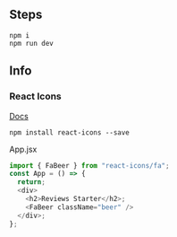 ## Steps

`npm i`
<br>
`npm run dev`

## Info

### React Icons

[Docs](https://react-icons.github.io/react-icons/)

`npm install react-icons --save`

App.jsx

```js
import { FaBeer } from "react-icons/fa";
const App = () => {
  return;
  <div>
    <h2>Reviews Starter</h2>;
    <FaBeer className="beer" />
  </div>;
};
```
